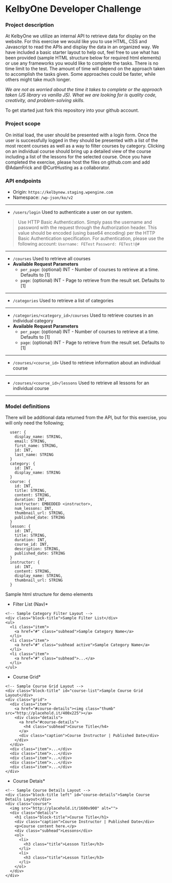 # KelbyOne Developer Challenge

### Project description
At KelbyOne we utilize an internal API to retrieve data for display on the website. For this exercise we would like you to use HTML, CSS and Javascript to read the APIs and display the data in an organized way. We have included a basic starter layout to help out, feel free to use what has been provided (sample HTML structure below for required html elements) or use any frameworks you would like to complete the tasks.
There is no time limit to the test. The amount of time will depend on the approach taken to accomplish the tasks given. Some approaches could be faster, while others might take much longer. 

*We are not as worried about the time it takes to complete or the approach taken (JS library vs vanilla JS). What we are looking for is quality code, creativity, and problem-solving skills.*

To get started just fork this repository into your github account.

### Project scope
On initial load, the user should be presented with a login form. Once the user is successfully logged in they should be presented with a list of the most recent courses as well as a way to filter courses by category. Clicking on an individual course should bring up a detailed view of the course including a list of the lessons for the selected course.
Once you have completed the exercise, please host the files on github.com and add @AdamFrick and @CurtHusting as a collaborator.

### API endpoints
 - Origin: `https://kelbynew.staging.wpengine.com`
 - Namespace: `/wp-json/ko/v2`
 ---
 - `/users/login` Used to authenticate a user on our system.
> Use HTTP Basic Authentication. Simply pass the username and password with the request through the Authorization header. This value should be encoded (using base64 encoding) per the HTTP Basic Authentication specification.
For authentication, please use the following account:
  `Username: FETest`
  `Password: FETest!@#`
---
 - `/courses` Used to retrieve all courses
 - **Available Request Parameters**
   - `per_page`: (optional) INT - Number of courses to retrieve at a time. Defaults to [1]
   - `page`: (optional) INT - Page to retrieve from the result set. Defaults to [1]
---
 - `/categories` Used to retrieve a list of categories
---
 - `/categories/<category_id>/courses` Used to retrieve courses in an individual category
 - **Available Request Parameters**
   - `per_page`: (optional) INT - Number of courses to retrieve at a time. Defaults to [1]
   - `page`: (optional) INT - Page to retrieve from the result set. Defaults to [1]
---
 - `/courses/<course_id>` Used to retrieve information about an individual course
---
 - `/courses/<course_id>/lessons` Used to retrieve all lessons for an individual course
---
### Model definitions
There will be additional data returned from the API, but for this exercise, you will only need the following;
```
  user: {
    display_name: STRING,
    email: STRING,
    first_name: STRING,
    id: INT,
    last_name: STRING
  }
  category: {
    id: INT,
    display_name: STRING
  }
  course: {
    id: INT,
    title: STRING,
    content: STRING,
    duration: INT,
    instructor: EMBEDDED <instructor>,
    num_lessons: INT,
    thumbnail_url: STRING,
    published_date: STRING
  }
  lesson: {
    id: INT,
    title: STRING,
    duration: INT,
    course_id: INT,
    description: STRING,
    published_date: STRING
  }
  instructor: {
    id: INT,
    content: STRING,
    display_name: STRING,
    thumbnail_url: STRING
  }
```

Sample html structure for demo elements
* Filter List (Nav)*
```
<!-- Sample Category Filter Layout -->
<div class="block-title">Sample Filter List</div>
<ul>
  <li class="item">
    <a href="#" class="subhead">Sample Category Name</a>
  </li>
  <li class="item">
    <a href="#" class="subhead active">Sample Category Name</a>
  </li>
  <li class="item">
    <a href="#" class="subhead">...</a>
  </li>
</ul>
```

* Course Grid*
```
<!-- Sample Course Grid Layout -->
<div class="block-title" id="course-list">Sample Course Grid Layout</div>
<div class="grid">
  <div class="item">
    <a href="#course-details"><img class="thumb" src="http://placehold.it/400x225"></a>
    <div class="details">
      <a href="#course-details">
        <h4 class="subhead">Course Title</h4>
      </a>
      <div class="caption">Course Instructor | Published Date</div>
    </div>
  </div>
  <div class="item">...</div>
  <div class="item">...</div>
  <div class="item">...</div>
  <div class="item">...</div>
  <div class="item">...</div>
</div>
```

* Course Detais*
```
<!-- Sample Course Details Layout -->
<div class="block-title left" id="course-details">Sample Course Details Layout</div>
<div class="course">
  <img src="http://placehold.it/1600x900" alt="">
  <div class="details">
    <h1 class="block-title">Course Title</h1>
    <div class="caption">Course Instructor | Published Date</div>
    <p>Course content here.</p>
    <div class="subhead">Lessons</div>
    <ol>
      <li>
        <h3 class="title">Lesson Title</h3>
      </li>
      <li>
        <h3 class="title">Lesson Title</h3>
      </li>
    </ol>
  </div>
</div>
```
